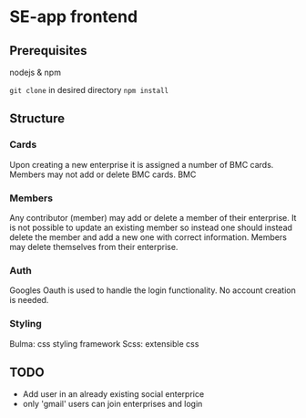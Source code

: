 # SE-app frontend

## Prerequisites
nodejs & npm 

`git clone` in desired directory
`npm install`

## Structure

###  Cards
Upon creating a new enterprise it is assigned a number of BMC cards. Members may not add or delete BMC cards.
BMC 


###  Members
Any contributor (member) may add or delete a member of their enterprise. It is not possible to update an existing member so instead one should instead delete the member and add a new one with correct information. Members may delete themselves from their enterprise.

### Auth
Googles Oauth is used to handle the login functionality. No account creation is needed.

### Styling
Bulma: css styling framework
Scss: extensible css 

## TODO
- Add user in an already existing social enterprice
- only 'gmail' users can join enterprises and login